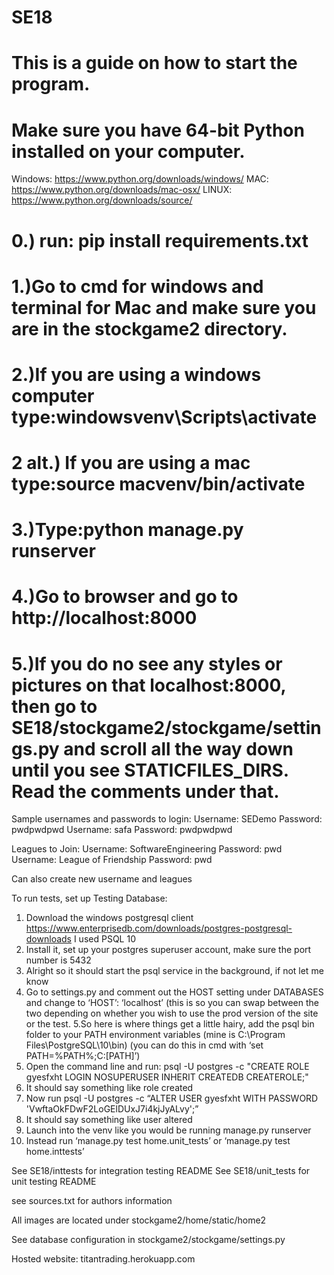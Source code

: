 # SE18
# This is a guide on how to start the program.
# Make sure you have 64-bit Python installed on your computer. 
Windows: https://www.python.org/downloads/windows/
MAC: https://www.python.org/downloads/mac-osx/
LINUX: https://www.python.org/downloads/source/
# 0.) run: pip install requirements.txt
# 1.)Go to cmd for windows and terminal for Mac and make sure you are in the stockgame2 directory. 
# 2.)If you are using a windows computer type:windowsvenv\Scripts\activate
# 2 alt.) If you are using a mac type:source macvenv/bin/activate
# 3.)Type:python manage.py runserver
# 4.)Go to browser and go to http://localhost:8000
# 5.)If you do no see any styles or pictures on that localhost:8000, then go to SE18/stockgame2/stockgame/settings.py and scroll all the way down until you see STATICFILES_DIRS. Read the comments under that.

Sample usernames and passwords to login:
Username: SEDemo		Password: pwdpwdpwd
Username: safa			Password: pwdpwdpwd

Leagues to Join:
Username: SoftwareEngineering	Password: pwd
Username: League of Friendship 	Password: pwd

Can also create new username and leagues

To run tests, set up Testing Database:
1. Download the windows postgresql client https://www.enterprisedb.com/downloads/postgres-postgresql-downloads
I used PSQL 10
2. Install it, set up your postgres superuser account, make sure the port number is 5432
3. Alright so it should start the psql service in the background, if not let me know
4. Go to settings.py and comment out the HOST setting under DATABASES and change to ‘HOST’: ‘localhost’ (this is so you can swap between the two depending on whether you wish to use the prod version of the site or the test.
5.So here is where things get a little hairy, add the psql bin folder to your PATH environment variables (mine is C:\Program Files\PostgreSQL\10\bin)
	(you can do this in cmd with ‘set PATH=%PATH%;C:\[PATH]’)
6. Open the command line and run:
psql -U postgres -c "CREATE ROLE gyesfxht LOGIN NOSUPERUSER INHERIT CREATEDB CREATEROLE;"
7. It should say something like role created
8. Now run 
psql -U postgres -c “ALTER USER gyesfxht  WITH PASSWORD 'VwftaOkFDwF2LoGElDUxJ7i4kjJyALvy';”
9. It should say something like user altered
10. Launch into the venv like you would be running manage.py runserver
11. Instead run ‘manage.py test home.unit_tests’ or ‘manage.py test home.inttests’


See SE18/inttests for integration testing README
See SE18/unit_tests for unit testing README

see sources.txt for authors information

All images are located under stockgame2/home/static/home2

See database configuration in stockgame2/stockgame/settings.py

Hosted website: titantrading.herokuapp.com  



